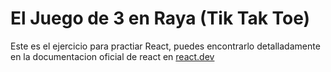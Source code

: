 # El Juego de 3 en Raya (Tik Tak Toe)

Este es el ejercicio para practiar React, puedes encontrarlo detalladamente en la documentacion oficial de react en [react.dev](react.dev)

